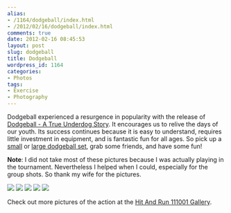 ```yaml
---
alias:
- /1164/dodgeball/index.html
- /2012/02/16/dodgeball/index.html
comments: true
date: 2012-02-16 08:45:53
layout: post
slug: dodgeball
title: Dodgeball
wordpress_id: 1164
categories:
- Photos
tags:
- Exercise
- Photography
---
```


Dodgeball experienced a resurgence in popularity with the release of [Dodgeball - A True Underdog Story](http://amzn.to/MnBO66). It encourages us to relive the days of our youth. Its success continues because it is easy to understand, requires little investment in equipment, and is fantastic fun for all ages. So pick up a [small](http://amzn.to/NoGjuR) or [large dodgeball set](http://amzn.to/MJm12S), grab some friends, and have some fun!

**Note**: I did not take most of these pictures because I was actually playing in the tournament. Nevertheless I helped when I could, especially for the group shots. So thank my wife for the pictures.

<div class="galleria">
<a
href="http://thegalleryis.goingthewongway.com/var/albums/Events/Hit-And-Run-111001/hit_and_run23.JPG?m=1329282827"><img src="http://thegalleryis.goingthewongway.com/var/resizes/Events/Hit-And-Run-111001/hit_and_run23.JPG?m=1329282827"></img></a>
<a
href="http://thegalleryis.goingthewongway.com/var/albums/Events/Hit-And-Run-111001/hit_and_run4.JPG?m=132928274"><img src="http://thegalleryis.goingthewongway.com/var/resizes/Events/Hit-And-Run-111001/hit_and_run4.JPG?m=132928274"></img></a>
<a
href="http://thegalleryis.goingthewongway.com/var/albums/Events/Hit-And-Run-111001/hit_and_run25.JPG?m=132928284"><img src="http://thegalleryis.goingthewongway.com/var/resizes/Events/Hit-And-Run-111001/hit_and_run25.JPG?m=132928284"></img></a>
<a
href="http://thegalleryis.goingthewongway.com/var/albums/Events/Hit-And-Run-111001/hit_and_run15.JPG?m=132928280"><img src="http://thegalleryis.goingthewongway.com/var/resizes/Events/Hit-And-Run-111001/hit_and_run15.JPG?m=132928280"></img></a>
<a
href="http://thegalleryis.goingthewongway.com/var/albums/Events/Hit-And-Run-111001/hit_and_run29.JPG?m=132928284"><img src="http://thegalleryis.goingthewongway.com/var/resizes/Events/Hit-And-Run-111001/hit_and_run29.JPG?m=132928284"></img></a>
</div>

Check out more pictures of the action at the [Hit And Run 111001 Gallery](http://go.gtww.net/PM3WSs).
